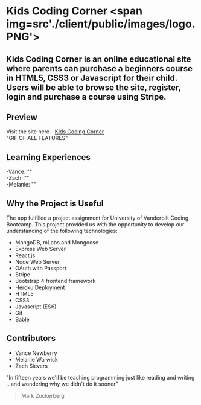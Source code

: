 # Kids Coding Corner <span img=src'./client/public/images/logo.PNG'>

<h2>Kids Coding Corner is an online educational site where parents can purchase a 
beginners course in HTML5, CSS3 or Javascript for their child. Users will be able to browse the site, register, login and purchase a course using Stripe. </h2>

## Preview
Visit the site here - <a href="www.google.com">Kids Coding Corner</a> <br>
"GIF OF ALL FEATURES"

## Learning Experiences
-Vance: "" <br>
-Zach: "" <br>
-Melanie: "" <br>

## Why the Project is Useful
The app fulfilled a project assignment for University of Vanderbilt Coding Bootcamp. This project provided us with the opportunity to develop our understanding of the following technologies:

<ul>
    <li>MongoDB, mLabs and Mongoose</li>
    <li>Express Web Server</li>
    <li>React.js</li>
    <li>Node Web Server</li>
    <li>OAuth with Passport</li>
    <li>Stripe</li>
    <li>Bootstrap 4 frontend framework</li>
    <li>Heroku Deployment</li>
    <li>HTML5</li>
    <li>CSS3</li>
    <li>Javascript (ES6)</li>
    <li>Git</li>
    <li>Bable</li>
</ul>

## Contributors
<ul>
    <li>Vance Newberry</li>
    <li>Melanie Warwick</li>
    <li>Zach Sievers</li>
</ul>

"In fifteen years we'll be teaching programming just like reading and writing .. and wondering why we didn't do it sooner"
>Mark Zuckerberg